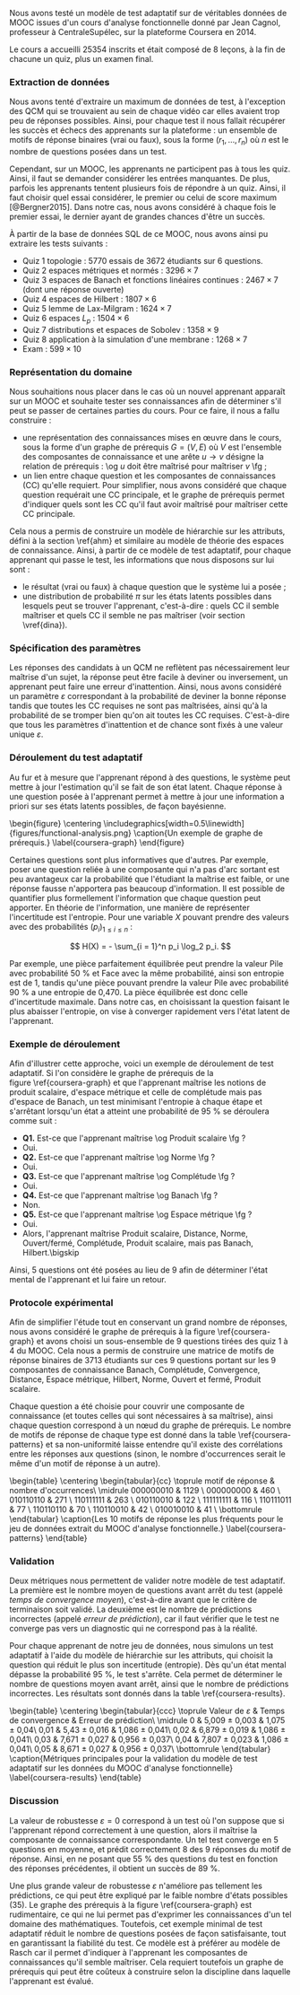Nous avons testé un modèle de test adaptatif sur de véritables données de MOOC issues d'un cours d'analyse fonctionnelle donné par Jean Cagnol, professeur à CentraleSupélec, sur la plateforme Coursera en 2014.

Le cours a accueilli 25354 inscrits et était composé de 8 leçons, à la fin de chacune un quiz, plus un examen final.

### Extraction de données

Nous avons tenté d'extraire un maximum de données de test, à l'exception des QCM qui se trouvaient au sein de chaque vidéo car elles avaient trop peu de réponses possibles. Ainsi, pour chaque test il nous fallait récupérer les succès et échecs des apprenants sur la plateforme : un ensemble de motifs de réponse binaires (vrai ou faux), sous la forme $(r_1, \ldots, r_n)$ où $n$ est le nombre de questions posées dans un test.

Cependant, sur un MOOC, les apprenants ne participent pas à tous les quiz. Ainsi, il faut se demander considérer les entrées manquantes. De plus, parfois les apprenants tentent plusieurs fois de répondre à un quiz. Ainsi, il faut choisir quel essai considérer, le premier ou celui de score maximum [@Bergner2015]. Dans notre cas, nous avons considéré à chaque fois le premier essai, le dernier ayant de grandes chances d'être un succès.

À partir de la base de données SQL de ce MOOC, nous avons ainsi pu extraire les tests suivants :

- Quiz 1 topologie : 5770 essais de 3672 étudiants sur 6 questions.
- Quiz 2 espaces métriques et normés : $3296 \times 7$
- Quiz 3 espaces de Banach et fonctions linéaires continues : $2467 \times 7$ (dont une réponse ouverte)
- Quiz 4 espaces de Hilbert : $1807 \times 6$
- Quiz 5 lemme de Lax-Milgram : $1624 \times 7$
- Quiz 6 espaces $L_p$ : $1504 \times 6$
- Quiz 7 distributions et espaces de Sobolev : $1358 \times 9$
- Quiz 8 application à la simulation d'une membrane : $1268 \times 7$
- Exam : $599 \times 10$

### Représentation du domaine

Nous souhaitions nous placer dans le cas où un nouvel apprenant apparaît sur un MOOC et souhaite tester ses connaissances afin de déterminer s'il peut se passer de certaines parties du cours. Pour ce faire, il nous a fallu construire :

- une représentation des connaissances mises en œuvre dans le cours, sous la forme d'un graphe de prérequis $G = (V, E)$ où $V$ est l'ensemble des composantes de connaissance et une arête $u \rightarrow v$ désigne la relation de prérequis : \og $u$ doit être maîtrisé pour maîtriser $v$ \fg ;
- un lien entre chaque question et les composantes de connaissances (CC) qu'elle requiert. Pour simplifier, nous avons considéré que chaque question requérait une CC principale, et le graphe de prérequis permet d'indiquer quels sont les CC qu'il faut avoir maîtrisé pour maîtriser cette CC principale.

Cela nous a permis de construire un modèle de hiérarchie sur les attributs, défini à la section \ref{ahm} et similaire au modèle de théorie des espaces de connaissance. Ainsi, à partir de ce modèle de test adaptatif, pour chaque apprenant qui passe le test, les informations que nous disposons sur lui sont :

- le résultat (vrai ou faux) à chaque question que le système lui a posée ;
- une distribution de probabilité $\pi$ sur les états latents possibles dans lesquels peut se trouver l'apprenant, c'est-à-dire : quels CC il semble maîtriser et quels CC il semble ne pas maîtriser (voir section \vref{dina}).

### Spécification des paramètres

Les réponses des candidats à un QCM ne reflètent pas nécessairement leur maîtrise d'un sujet, la réponse peut être facile à deviner ou inversement, un apprenant peut faire une erreur d'inattention. Ainsi, nous avons considéré un paramètre $\varepsilon$ correspondant à la probabilité de deviner la bonne réponse tandis que toutes les CC requises ne sont pas maîtrisées, ainsi qu'à la probabilité de se tromper bien qu'on ait toutes les CC requises. C'est-à-dire que tous les paramètres d'inattention et de chance sont fixés à une valeur unique $\varepsilon$.

### Déroulement du test adaptatif

Au fur et à mesure que l'apprenant répond à des questions, le système peut mettre à jour l'estimation qu'il se fait de son état latent. Chaque réponse à une question posée à l'apprenant permet à mettre à jour une information a priori sur ses états latents possibles, de façon bayésienne.

\begin{figure}
\centering
\includegraphics[width=0.5\linewidth]{figures/functional-analysis.png}
\caption{Un exemple de graphe de prérequis.}
\label{coursera-graph}
\end{figure}

Certaines questions sont plus informatives que d'autres. Par exemple, poser une question reliée à une composante qui n'a pas d'arc sortant est peu avantageux car la probabilité que l'étudiant la maîtrise est faible, or une réponse fausse n'apportera pas beaucoup d'information. Il est possible de quantifier plus formellement l'information que chaque question peut apporter. En théorie de l'information, une manière de représenter l'incertitude est l'entropie. Pour une variable $X$ pouvant prendre des valeurs avec des probabilités $(p_i)_{1 \leq i \leq n}$ :

$$ H(X) = - \sum_{i = 1}^n p_i \log_2 p_i. $$

Par exemple, une pièce parfaitement équilibrée peut prendre la valeur Pile avec probabilité 50 % et Face avec la même probabilité, ainsi son entropie est de 1, tandis qu'une pièce pouvant prendre la valeur Pile avec probabilité 90 % a une entropie de 0,470. La pièce équilibrée est donc celle d'incertitude maximale. Dans notre cas, en choisissant la question faisant le plus abaisser l'entropie, on vise à converger rapidement vers l'état latent de l'apprenant.

### Exemple de déroulement

Afin d'illustrer cette approche, voici un exemple de déroulement de test adaptatif. Si l'on considère le graphe de prérequis de la figure \ref{coursera-graph} et que l'apprenant maîtrise les notions de produit scalaire, d'espace métrique et celle de complétude mais pas d'espace de Banach, un test minimisant l'entropie à chaque étape et s'arrêtant lorsqu'un état a atteint une probabilité de 95 % se déroulera comme suit :

- **Q1.** Est-ce que l'apprenant maîtrise \og Produit scalaire \fg ?
- Oui.
- **Q2.** Est-ce que l'apprenant maîtrise \og Norme \fg ?
- Oui.
- **Q3.** Est-ce que l'apprenant maîtrise \og Complétude \fg ?
- Oui.
- **Q4.** Est-ce que l'apprenant maîtrise \og Banach \fg ?
- Non.
- **Q5.** Est-ce que l'apprenant maîtrise \og Espace métrique \fg ?
- Oui.
- Alors, l'apprenant maîtrise Produit scalaire, Distance, Norme, Ouvert/fermé, Complétude, Produit scalaire, mais pas Banach, Hilbert.\bigskip

Ainsi, 5 questions ont été posées au lieu de 9 afin de déterminer l'état mental de l'apprenant et lui faire un retour.

### Protocole expérimental

Afin de simplifier l'étude tout en conservant un grand nombre de réponses, nous avons considéré le graphe de prérequis à la figure \ref{coursera-graph} et avons choisi un sous-ensemble de 9 questions tirées des quiz 1 à 4 du MOOC. Cela nous a permis de construire une matrice de motifs de réponse binaires de 3713 étudiants sur ces 9 questions portant sur les 9 composantes de connaissance Banach, Complétude, Convergence, Distance, Espace métrique, Hilbert, Norme, Ouvert et fermé, Produit scalaire.

Chaque question a été choisie pour couvrir une composante de connaissance (et toutes celles qui sont nécessaires à sa maîtrise), ainsi chaque question correspond à un nœud du graphe de prérequis. Le nombre de motifs de réponse de chaque type est donné dans la table \ref{coursera-patterns} et sa non-uniformité laisse entendre qu'il existe des corrélations entre les réponses aux questions (sinon, le nombre d'occurrences serait le même d'un motif de réponse à un autre).

\begin{table}
\centering
\begin{tabular}{cc} \toprule
motif de réponse & nombre d'occurrences\\ \midrule
000000010 & 1129 \\
000000000 & 460 \\
010110110 & 271 \\
110111111 & 263 \\
010110010 & 122 \\
111111111 & 116 \\
110111011 & 77 \\
110110110 & 70 \\
110110010 & 42 \\
010010010 & 41 \\ \bottomrule
\end{tabular}
\caption{Les 10 motifs de réponse les plus fréquents pour le jeu de données extrait du MOOC d'analyse fonctionnelle.}
\label{coursera-patterns}
\end{table}

### Validation

Deux métriques nous permettent de valider notre modèle de test adaptatif. La première est le nombre moyen de questions avant arrêt du test (appelé *temps de convergence moyen*), c'est-à-dire avant que le critère de terminaison soit validé. La deuxième est le nombre de prédictions incorrectes (appelé *erreur de prédiction*), car il faut vérifier que le test ne converge pas vers un diagnostic qui ne correspond pas à la réalité.

Pour chaque apprenant de notre jeu de données, nous simulons un test adaptatif à l'aide du modèle de hiérarchie sur les attributs, qui choisit la question qui réduit le plus son incertitude (entropie). Dès qu'un état mental dépasse la probabilité 95 %, le test s'arrête. Cela permet de déterminer le nombre de questions moyen avant arrêt, ainsi que le nombre de prédictions incorrectes. Les résultats sont donnés dans la table \ref{coursera-results}.

\begin{table}
\centering
\begin{tabular}{ccc} \toprule
Valeur de $\varepsilon$ & Temps de convergence & Erreur de prédiction\\ \midrule
0 & 5,009 $\pm$ 0,003 & 1,075 $\pm$ 0,04\\
0,01 & 5,43 $\pm$ 0,016 & 1,086 $\pm$ 0,041\\
0,02 & 6,879 $\pm$ 0,019 & 1,086 $\pm$ 0,041\\
0,03 & 7,671 $\pm$ 0,027 & 0,956 $\pm$ 0,037\\
0,04 & 7,807 $\pm$ 0,023 & 1,086 $\pm$ 0,041\\
0,05 & 8,671 $\pm$ 0,027 & 0,956 $\pm$ 0,037\\ \bottomrule
\end{tabular}
\caption{Métriques principales pour la validation du modèle de test adaptatif sur les données du MOOC d'analyse fonctionnelle}
\label{coursera-results}
\end{table}

### Discussion

La valeur de robustesse $\varepsilon = 0$ correspond à un test où l'on suppose que si l'apprenant répond correctement à une question, alors il maîtrise la composante de connaissance correspondante. Un tel test converge en 5 questions en moyenne, et prédit correctement 8 des 9 réponses du motif de réponse. Ainsi, en ne posant que 55 % des questions du test en fonction des réponses précédentes, il obtient un succès de 89 %.

Une plus grande valeur de robustesse $\varepsilon$ n'améliore pas tellement les prédictions, ce qui peut être expliqué par le faible nombre d'états possibles (35). Le graphe des prérequis à la figure \ref{coursera-graph} est rudimentaire, ce qui ne lui permet pas d'exprimer les connaissances d'un tel domaine des mathématiques. Toutefois, cet exemple minimal de test adaptatif réduit le nombre de questions posées de façon satisfaisante, tout en garantissant la fiabilité du test. Ce modèle est à préférer au modèle de Rasch car il permet d'indiquer à l'apprenant les composantes de connaissances qu'il semble maîtriser. Cela requiert toutefois un graphe de prérequis qui peut être coûteux à construire selon la discipline dans laquelle l'apprenant est évalué.
